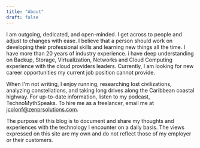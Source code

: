 ```yaml
---
title: "About"
draft: false
---
```


I am outgoing, dedicated, and open-minded. I get across to people and adjust to changes with ease. I believe that a person should work on developing their professional skills and learning new things all the time. I have more than 20 years of industry experience. i have deep understanding on Backup, Storage, Virtualization, Networks and Cloud Computing experience with the cloud providers leaders. Currently, I am looking for new career opportunities my current job position cannot provide.

When I'm not writing, I enjoy running, researching lost civilizations, analyzing constellations, and taking long drives along the Caribbean coastal highway. For up-to-date information, listen to my podcast, TechnoMythSpeaks. To hire me as a freelancer, email me at jcolonf@zenprsolutions.com.

The purpose of this blog is to document and share my thoughts and experiences with the technology I encounter on a daily basis. The views expressed on this site are my own and do not reflect those of my employer or their customers.

